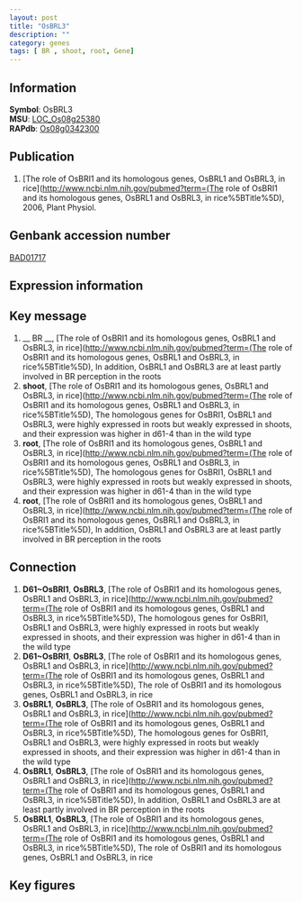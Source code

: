 ```yaml
---
layout: post
title: "OsBRL3"
description: ""
category: genes
tags: [ BR , shoot, root, Gene]
---
```


## Information
__Symbol__: OsBRL3  
__MSU__: [LOC_Os08g25380](http://rice.plantbiology.msu.edu/cgi-bin/ORF_infopage.cgi?orf=LOC_Os08g25380)  
__RAPdb__: [Os08g0342300](http://rapdb.dna.affrc.go.jp/viewer/gbrowse_details/irgsp1?name=Os08g0342300)  

## Publication
1. [The role of OsBRI1 and its homologous genes, OsBRL1 and OsBRL3, in rice](http://www.ncbi.nlm.nih.gov/pubmed?term=(The role of OsBRI1 and its homologous genes, OsBRL1 and OsBRL3, in rice%5BTitle%5D), 2006, Plant Physiol.

## Genbank accession number
[BAD01717](http://www.ncbi.nlm.nih.gov/nuccore/BAD01717)

## Expression information

## Key message
1. __ BR __, [The role of OsBRI1 and its homologous genes, OsBRL1 and OsBRL3, in rice](http://www.ncbi.nlm.nih.gov/pubmed?term=(The role of OsBRI1 and its homologous genes, OsBRL1 and OsBRL3, in rice%5BTitle%5D),  In addition, OsBRL1 and OsBRL3 are at least partly involved in BR perception in the roots
2. __shoot__, [The role of OsBRI1 and its homologous genes, OsBRL1 and OsBRL3, in rice](http://www.ncbi.nlm.nih.gov/pubmed?term=(The role of OsBRI1 and its homologous genes, OsBRL1 and OsBRL3, in rice%5BTitle%5D),  The homologous genes for OsBRI1, OsBRL1 and OsBRL3, were highly expressed in roots but weakly expressed in shoots, and their expression was higher in d61-4 than in the wild type
3. __root__, [The role of OsBRI1 and its homologous genes, OsBRL1 and OsBRL3, in rice](http://www.ncbi.nlm.nih.gov/pubmed?term=(The role of OsBRI1 and its homologous genes, OsBRL1 and OsBRL3, in rice%5BTitle%5D),  The homologous genes for OsBRI1, OsBRL1 and OsBRL3, were highly expressed in roots but weakly expressed in shoots, and their expression was higher in d61-4 than in the wild type
4. __root__, [The role of OsBRI1 and its homologous genes, OsBRL1 and OsBRL3, in rice](http://www.ncbi.nlm.nih.gov/pubmed?term=(The role of OsBRI1 and its homologous genes, OsBRL1 and OsBRL3, in rice%5BTitle%5D),  In addition, OsBRL1 and OsBRL3 are at least partly involved in BR perception in the roots

## Connection
1. __D61~OsBRI1__, __OsBRL3__, [The role of OsBRI1 and its homologous genes, OsBRL1 and OsBRL3, in rice](http://www.ncbi.nlm.nih.gov/pubmed?term=(The role of OsBRI1 and its homologous genes, OsBRL1 and OsBRL3, in rice%5BTitle%5D),  The homologous genes for OsBRI1, OsBRL1 and OsBRL3, were highly expressed in roots but weakly expressed in shoots, and their expression was higher in d61-4 than in the wild type
2. __D61~OsBRI1__, __OsBRL3__, [The role of OsBRI1 and its homologous genes, OsBRL1 and OsBRL3, in rice](http://www.ncbi.nlm.nih.gov/pubmed?term=(The role of OsBRI1 and its homologous genes, OsBRL1 and OsBRL3, in rice%5BTitle%5D), The role of OsBRI1 and its homologous genes, OsBRL1 and OsBRL3, in rice
3. __OsBRL1__, __OsBRL3__, [The role of OsBRI1 and its homologous genes, OsBRL1 and OsBRL3, in rice](http://www.ncbi.nlm.nih.gov/pubmed?term=(The role of OsBRI1 and its homologous genes, OsBRL1 and OsBRL3, in rice%5BTitle%5D),  The homologous genes for OsBRI1, OsBRL1 and OsBRL3, were highly expressed in roots but weakly expressed in shoots, and their expression was higher in d61-4 than in the wild type
4. __OsBRL1__, __OsBRL3__, [The role of OsBRI1 and its homologous genes, OsBRL1 and OsBRL3, in rice](http://www.ncbi.nlm.nih.gov/pubmed?term=(The role of OsBRI1 and its homologous genes, OsBRL1 and OsBRL3, in rice%5BTitle%5D),  In addition, OsBRL1 and OsBRL3 are at least partly involved in BR perception in the roots
5. __OsBRL1__, __OsBRL3__, [The role of OsBRI1 and its homologous genes, OsBRL1 and OsBRL3, in rice](http://www.ncbi.nlm.nih.gov/pubmed?term=(The role of OsBRI1 and its homologous genes, OsBRL1 and OsBRL3, in rice%5BTitle%5D), The role of OsBRI1 and its homologous genes, OsBRL1 and OsBRL3, in rice

## Key figures


